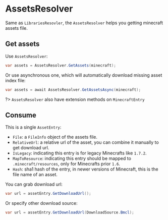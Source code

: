 # AssetsResolver

Same as `LibrariesResovler`, the `AssetsResolver` helps you getting minecraft assets file.

## Get assets

Use `AssetsResolver`:

```cs
var assets = AssetsResolver.GetAssets(minecraft);
```

Or use asynchronous one, which will automatically download missing asset index file:

```cs
var assets = await AssetsResolver.GetAssetsAsync(minecraft);
```

?> `AssetsResolver` also have extension methods on `MinecraftEntry`

## Consume

This is a single `AssetEntry`:

- `File`: a `FileInfo` object of the assets file.
- `RelativeUrl`: a relative url of the asset, you can combine it manually to get download url.
- `IsLegacy`: indicating this entry is for legacy Minecrafts like `1.7.2`.
- `MapToResource`: indicating this entry should be mapped to `.minecraft/resources`, only for Minecrafts prior `1.6`.
- `Hash`: sha1 hash of the entry, in newer versions of Minecraft, this is the file name of an asset.

You can grab download url:

```cs
var url = assetEntry.GetDownloadUrl();
```

Or specify other download source:

```cs
var url = assetEntry.GetDownloadUrl(DownloadSource.Bmcl);
```